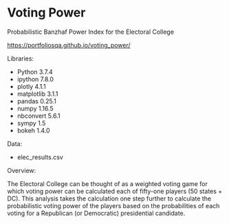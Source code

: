 # Voting Power
Probabilistic Banzhaf Power Index for the Electoral College

https://portfoliosqa.github.io/voting_power/


Libraries:
- Python 3.7.4
- ipython 7.8.0
- plotly 4.1.1
- matplotlib 3.1.1
- pandas 0.25.1
- numpy 1.16.5
- nbconvert 5.6.1
- sympy 1.5
- bokeh 1.4.0

Data:
- elec_results.csv

Overview:

The Electoral College can be thought of as a weighted voting game for which voting power can be calculated each of fifty-one players (50 states + DC).  This analysis takes the calculation one step further to calculate the probabilistic voting power of the players based on the probabilities of each voting for a Republican (or Democratic) presidential candidate.
